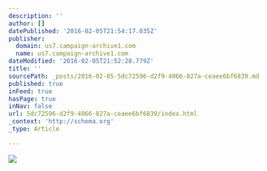 ```yaml
---
description: ''
author: []
datePublished: '2016-02-05T21:54:17.035Z'
publisher:
  domain: us7.campaign-archive1.com
  name: us7.campaign-archive1.com
dateModified: '2016-02-05T21:52:28.779Z'
title: ''
sourcePath: _posts/2016-02-05-5dc72596-d2f9-4066-827a-ceaee6bf6839.md
published: true
inFeed: true
hasPage: true
inNav: false
url: 5dc72596-d2f9-4066-827a-ceaee6bf6839/index.html
_context: 'http://schema.org'
_type: Article

---
```

![](https://gallery.mailchimp.com/3d5fd6180fd8770651ed045c1/images/7070edc5-d7f1-45f7-9140-e920b82a6b4a.jpg)
